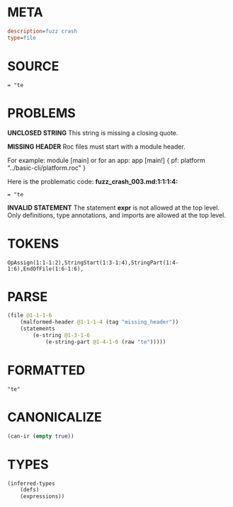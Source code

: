 # META
~~~ini
description=fuzz crash
type=file
~~~
# SOURCE
~~~roc
= "te
~~~
# PROBLEMS
**UNCLOSED STRING**
This string is missing a closing quote.

**MISSING HEADER**
Roc files must start with a module header.

For example:
        module [main]
or for an app:
        app [main!] { pf: platform "../basic-cli/platform.roc" }

Here is the problematic code:
**fuzz_crash_003.md:1:1:1:4:**
```roc
= "te
```


**INVALID STATEMENT**
The statement **expr** is not allowed at the top level.
Only definitions, type annotations, and imports are allowed at the top level.

# TOKENS
~~~zig
OpAssign(1:1-1:2),StringStart(1:3-1:4),StringPart(1:4-1:6),EndOfFile(1:6-1:6),
~~~
# PARSE
~~~clojure
(file @1-1-1-6
	(malformed-header @1-1-1-4 (tag "missing_header"))
	(statements
		(e-string @1-3-1-6
			(e-string-part @1-4-1-6 (raw "te")))))
~~~
# FORMATTED
~~~roc
"te"
~~~
# CANONICALIZE
~~~clojure
(can-ir (empty true))
~~~
# TYPES
~~~clojure
(inferred-types
	(defs)
	(expressions))
~~~